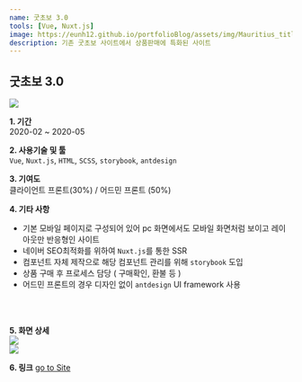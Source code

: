 ```yaml
---
name: 굿초보 3.0
tools: [Vue, Nuxt.js]
image: https://eunh12.github.io/portfolioBlog/assets/img/Mauritius_title.png
description: 기존 굿초보 사이트에서 상품판매에 특화된 사이트
---
```


## 굿초보 3.0  
![](https://eunh12.github.io/portfolioBlog/assets/img/Mauritius_title.png)  
  
**1. 기간**   
2020-02 ~ 2020-05   
  
**2. 사용기술 및 툴**   
`Vue`, `Nuxt.js`, `HTML`, `SCSS`, `storybook`, `antdesign`  
  
**3. 기여도**   
클라이언트 프론트(30%) / 어드민 프론트 (50%)   
   
**4. 기타 사항**   
- 기본 모바일 페이지로 구성되어 있어 pc 화면에서도 모바일 화면처럼 보이고 레이아웃만 반응형인 사이트
- 네이버 SEO최적화를 위하여 `Nuxt.js`를 통한 SSR   
- 컴포넌트 자체 제작으로 해당 컴포넌트 관리를 위해 `storybook` 도입  
- 상품 구매 후 프로세스 담당 ( 구매확인, 환불 등 )
- 어드민 프론트의 경우 디자인 없이 `antdesign` UI framework 사용
      
<br>    
<br>     

**5. 화면 상세**   
![](https://eunh12.github.io/portfolioBlog/assets/img/Mauritius_con.png)  
![](https://eunh12.github.io/portfolioBlog/assets/img/Mauritius_con2.png)  
   
**6. 링크**
[go to Site](http://insurance.goodchobo.com/)
